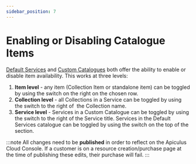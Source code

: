 ```yaml
---
sidebar_position: 7
---
```

# Enabling or Disabling Catalogue Items

[Default Services](../WorkingwithDefaultServices) and [Custom Catalogues](CreatingaCustomCatalogue.md) both offer the ability to enable or disable item availability. This works at three levels:

1. **Item level** - any item (Collection Item or standalone item) can be toggled by using the switch on the right on the chosen row.
2. **Collection level** - all Collections in a Service can be toggled by using the switch to the right of  the Collection name.
3. **Service level** - Services in a Custom Catalogue can be toggled by using the switch to the right of the Service title. Services in the Default Services catalogue can be toggled by using the switch on the top of the section.

:::note
All changes need to be **published** in order to reflect on the Apiculus Cloud Console. If a customer is on a resource creation/purchase page at the time of publishing these edits, their purchase will fail.
:::
